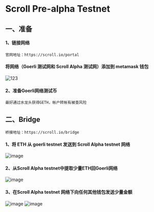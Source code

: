 # Scroll Pre-alpha Testnet

## 一、准备
#### 1、链接网络
    官网地址：https://scroll.io/portal    
    
#### 将网络（Goerli 测试网和 Scroll Alpha 测试网）添加到 metamask 钱包
![123](https://github.com/ZoeDTiger/Scroll-Alpha-Testnet/assets/100336530/a565f511-6bae-4a35-b0a3-326d6604fc89)

#### 2、准备Goerli网络测试币
    最好通过水龙头获得GETH，帐户转帐有被查风险

## 二、Bridge
    桥接地址：https://scroll.io/bridge
    
#### 1、将 ETH 从 goerli testnet 发送到 Scroll Alpha testnet 网络
![image](https://github.com/ZoeDTiger/Scroll-Alpha-Testnet/assets/100336530/fdec443f-d32f-4c41-80b8-a2adec409da9)

#### 2、从Scroll Alpha testnet中提取少量ETH回Goerli网络
![image](https://github.com/ZoeDTiger/Scroll-Alpha-Testnet/assets/100336530/2e6c83be-f708-474c-9a0b-28c8931901d5)

#### 3、在Scroll Alpha testnet 网络下向任何其他钱包发送少量金额
![image](https://github.com/ZoeDTiger/Scroll-Alpha-Testnet/assets/100336530/818c7ef8-145f-4d26-ad52-d65c0c5117aa)
![image](https://github.com/ZoeDTiger/Scroll-Alpha-Testnet/assets/100336530/f49f2874-21d3-4a85-ac73-be6eb1de287c)
















